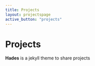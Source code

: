 ```yaml
---
title: Projects
layout: projectspage
active_button: "projects"
---
```


# Projects

**Hades** is a jekyll theme to share projects
